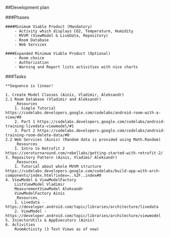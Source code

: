 ##Development plan

###Phases

	####Minimum Viable Product (Mandatory)
		- Activity which displays CO2, Temperature, Humidity
		- MVVM (ViewModel & LiveData, Repository)
		- Room Database
		- Web Services

	####Expanded Minimum Viable Product (Optional)
		- Room choice
		- Authorization
		- Warning and Report lists activities with nice charts

###Tasks

	**Sequence is linear!

	1. Create Model Classes (Ainis, Vladimir, Aleksandr)
	2.1 Room Database (Vladimir and Aleksandr)
		_Resources
		1. Simple Tutorial https://codelabs.developers.google.com/codelabs/android-room-with-a-view/#0
		2. Part 1 https://codelabs.developers.google.com/codelabs/android-training-livedata-viewmodel/#1
		3. Part 2 https://codelabs.developers.google.com/codelabs/android-training-room-delete-data/#0
	2.2 Web Services (Ainis) (Random data is provided using Math.Random)
		_Resources_
		1. Intro to Retrofit 2 https://zeroturnaround.com/rebellabs/getting-started-with-retrofit-2/ 
	3. Repository Pattern (Ainis, Vladimir Aleksandr)
		_Resources_
		1. Tutorial about whole MVVM structure https://codelabs.developers.google.com/codelabs/build-app-with-arch-components/index.html?index=..%2F..index#0
	4. ViewModel & ViewModelFactory
		ListViewModel Vladimir
		MeasurementViewModel Aleksandr
		ViewModelFactory Ainis
		_Resources_
		1. Livedata - https://developer.android.com/topic/libraries/architecture/livedata
		2. ViewModel - https://developer.android.com/topic/libraries/architecture/viewmodel
	5. InjectorUtils & AppExecutors (Ainis)
	6. Activities
		RoomActivity (3 Text Views as of now)

